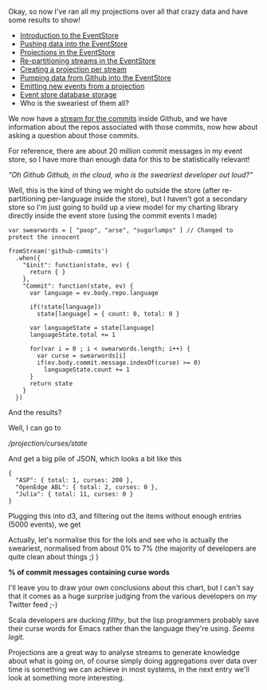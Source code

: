 Okay, so now I've ran all my projections over all that crazy data and have some results to show!

- [Introduction to the EventStore](/entries/playing-with-the-eventstore.html)
- [Pushing data into the EventStore](/entries/pushing-data-into-streams-in-the-eventstore.html)
- [Projections in the EventStore](/entries/basic-projections-in-the-eventstore.html)
- [Re-partitioning streams in the EventStore](/entries/re-partitioning-streams-in-the-event-store-for-better-projections.html)
- [Creating a projection per stream](/entries/creating-a-projection-per-stream-in-the-eventstore.html)
- [Pumping data from Github into the EventStore](/entries/less-abstract,-pumping-data-from-github-into-the-eventstore.html)
- [Emitting new events from a projection](/entries/evented-github-adventure---emitting-commits-as-their-own-events.html)
- [Event store database storage](/entries/evented-github-adventure---database-storage-and-backing-up.html)
- Who is the sweariest of them all?


We now have a [stream for the commits](/entries/evented-github-adventure---emitting-commits-as-their-own-events.html) inside Github, and we have information about the repos associated with those commits, now how about asking a question about those commits.

For reference, there are about 20 million commit messages in my event store, so I have more than enough data for this to be statistically relevant!

*"Oh Github Github, in the cloud, who is the sweariest developer out loud?"*

Well, this is the kind of thing we might do outside the store (after re-partitioning per-language inside the store), but I haven't got a secondary store so I'm just going to build up a view model for my charting library directly inside the event store (using the commit events I made)

    var swearwords = [ "poop", "arse", "sugarlumps" ] // Changed to protect the innocent

    fromStream('github-commits')
      .when({
        "$init": function(state, ev) {
          return { }
        },
        "Commit": function(state, ev) {
          var language = ev.body.repo.language

          if(!state[language])
            state[language] = { count: 0, total: 0 }

          var languageState = state[language]
          languageState.total += 1

          for(var i = 0 ; i < swearwords.length; i++) {
            var curse = swearwords[i]
            if(ev.body.commit.message.indexOf(curse) >= 0)
              languageState.count += 1
          }
          return state
        }
      })

And the results?

Well, I can go to 

*/projection/curses/state*

And get a big pile of JSON, which looks a bit like this

    {
      "ASP": { total: 1, curses: 200 },
      "OpenEdge ABL": { total: 2, curses: 0 },
      "Julia": { total: 11, curses: 0 }
    }

Plugging this into d3, and filtering out the items without enough entries (5000 events), we get 

<div id="graph"></div>
<script type="text/javascript" src="/d3.v2.js"></script>

<script type="text/javascript">

  var svg = d3.select("#graph").append("svg")
          .attr("width", 640)
          .attr("height", 480)


var data = {"Lua":{"count":365,"total":14410},"Java":{"count":24321,"total":478695},"C":{"count":10997,"total":247049},"AutoHotkey":{"count":23,"total":376},"null":{"count":5493,"total":317226},"C++":{"count":11779,"total":231490},"Ruby":{"count":16148,"total":364129},"undefined":{"count":192,"total":4821},"Python":{"count":13667,"total":351107},"JavaScript":{"count":18063,"total":651759},"PHP":{"count":12383,"total":290428},"Emacs Lisp":{"count":420,"total":19623},"Objective-C":{"count":1828,"total":53214},"Shell":{"count":1976,"total":96757},"Erlang":{"count":312,"total":10949},"ColdFusion":{"count":54,"total":2065},"CoffeeScript":{"count":782,"total":25129},"C#":{"count":3706,"total":74267},"Groovy":{"count":373,"total":7892},"Go":{"count":363,"total":15837},"Rust":{"count":372,"total":6349},"Arduino":{"count":54,"total":2817},"Standard ML":{"count":20,"total":949},"R":{"count":316,"total":9411},"Perl":{"count":1764,"total":42810},"Haskell":{"count":417,"total":16458},"Common Lisp":{"count":131,"total":3284},"Verilog":{"count":69,"total":1930},"Haxe":{"count":92,"total":1672},"ooc":{"count":3,"total":208},"VimL":{"count":515,"total":34469},"Scala":{"count":1592,"total":26538},"Clojure":{"count":352,"total":14451},"FORTRAN":{"count":56,"total":2040},"ActionScript":{"count":379,"total":6599},"Assembly":{"count":108,"total":2481},"OCaml":{"count":137,"total":5293},"ASP":{"count":57,"total":2555},"Puppet":{"count":467,"total":8035},"OpenEdge ABL":{"count":24,"total":490},"HaXe":{"count":44,"total":894},"Julia":{"count":125,"total":3937},"D":{"count":163,"total":3049},"Tcl":{"count":28,"total":1038},"Visual Basic":{"count":69,"total":2225},"Racket":{"count":152,"total":3041},"Delphi":{"count":69,"total":2300},"Matlab":{"count":256,"total":10542},"Dart":{"count":112,"total":3689},"Coq":{"count":10,"total":819},"Vala":{"count":9,"total":565},"Gosu":{"count":0,"total":92},"F#":{"count":66,"total":2176},"Logtalk":{"count":4,"total":67},"Scheme":{"count":65,"total":2930},"Prolog":{"count":63,"total":1440},"Augeas":{"count":2,"total":24},"PowerShell":{"count":82,"total":1644},"VHDL":{"count":104,"total":1747},"Turing":{"count":3,"total":24},"DCPU-16 ASM":{"count":1,"total":92},"Smalltalk":{"count":87,"total":863},"XQuery":{"count":11,"total":227},"Dylan":{"count":20,"total":295},"Objective-J":{"count":31,"total":635},"Factor":{"count":55,"total":1173},"Ada":{"count":11,"total":353},"Kotlin":{"count":27,"total":314},"Rebol":{"count":4,"total":54},"Io":{"count":0,"total":135},"Nemerle":{"count":5,"total":224},"Elixir":{"count":6,"total":577},"Eiffel":{"count":70,"total":898},"Boo":{"count":5,"total":118},"SuperCollider":{"count":28,"total":312},"AppleScript":{"count":2,"total":228},"Parrot":{"count":11,"total":248},"Scilab":{"count":10,"total":109},"Apex":{"count":17,"total":282},"Ceylon":{"count":2,"total":92},"Bro":{"count":1,"total":8},"Pure Data":{"count":4,"total":213},"Max":{"count":0,"total":1},"Fancy":{"count":0,"total":5},"Lasso":{"count":40,"total":1222},"TypeScript":{"count":251,"total":5617},"XML":{"count":100,"total":4026},"LiveScript":{"count":17,"total":459},"Awk":{"count":1,"total":131},"Mirah":{"count":0,"total":5},"Xtend":{"count":9,"total":69},"Ioke":{"count":0,"total":12},"Monkey":{"count":1,"total":55},"Logos":{"count":156,"total":3502},"eC":{"count":0,"total":9},"Nimrod":{"count":4,"total":203},"CLIPS":{"count":1,"total":62},"Arc":{"count":0,"total":14},"DOT":{"count":13,"total":999},"Rouge":{"count":0,"total":3},"Ecl":{"count":0,"total":10},"Processing":{"count":61,"total":1679},"Nu":{"count":6,"total":102},"Forth":{"count":0,"total":34},"PogoScript":{"count":1,"total":20},"Pike":{"count":5,"total":37},"TXL":{"count":0,"total":2},"Fantom":{"count":0,"total":25},"MoonScript":{"count":3,"total":51},"Ragel in Ruby Host":{"count":1,"total":23},"Opa":{"count":2,"total":2},"ABAP":{"count":0,"total":1}}

   </script>

   <script type="text/javascript">

   var filteredData = []
   for(var i in data) {
     if(i === 'null') continue
     if(data[i].total >= 5000) {
       
       var datum = data[i]
       datum.percentage = Math.floor((datum.count / datum.total) * 10000) / 100
       datum.swears = datum.count
       datum.language = i
       filteredData.push(datum)
     }
   }

   if(filteredData.sort) {
    filteredData = filteredData.sort(function(a, b) { return a.percentage - b.percentage })
  }

   var scale = d3.scale.linear()
     .domain([0, d3.max(filteredData, function(d) { return d.total })])
     .range([0, 280]);

   svg.selectAll("text")
      .data(filteredData)
      .enter()
        .append("text")
        .attr("transform", function(d, i) { 
          var transform = "translate(" + i * (640 / filteredData.length) + "," + 380 + ") "
          transform += "rotate(75) "
          return transform
        })
        .attr("x", 0)
        .attr("y", 0)
        .text(function(d) { return d.language })

   svg.selectAll(".total")
     .data(filteredData)
     .enter()
       .append("rect")
         .attr("class", "total")
         .attr("fill", '#00A')
         .attr("x", function(d, i) { return i * (640 / filteredData.length)})
         .attr("y", function(d, i) { return 370 - scale(d.total); })
         .attr("width", 640 / (filteredData.length + 1))
         .attr("height", function(d, i) { return scale(d.total) })

    svg.selectAll(".curse")
     .data(filteredData)
     .enter()
       .append("rect")
         .attr("class", "curse")
         .attr("fill", '#AAF')
         .attr("x", function(d, i) { return i * (640 / filteredData.length)})
         .attr("y", function(d, i) { return 370 - scale(d.swears); })
         .attr("width", 640 / (filteredData.length + 1))
         .attr("height", function(d, i) { return scale(d.swears) })

</script>

Actually, let's normalise this for the lols and see who is actually the sweariest, normalised from about 0% to 7% (the majority of developers are quite clean about things ;) )

**% of commit messages containing curse words**

<div id="normalised"></div>
<script type="text/javascript">

  var svg = d3.select("#normalised").append("svg")
          .attr("width", 800)
          .attr("height", 480)

   var scale = d3.scale.linear()
     .domain([0, d3.max(filteredData, function(d) { return d.percentage })])
     .range([0, 1]);

   var maxPercentage = d3.max(filteredData, function(d) { return d.percentage });

   svg.append("text")
      .attr("fill", '#000')
      .attr("x", 710)
      .attr("y", 60)
      .text(maxPercentage + "%")

   svg.append("text")
      .attr("fill", '#000')
      .attr("x", 710)
      .attr("y", 350)
      .text(0 + "%")

   svg.selectAll(".label")
      .data(filteredData)
      .enter()
        .append("text")
        .attr("class", "label")
        .attr("transform", function(d, i) { 
          var transform = "translate(" + i * (640 / filteredData.length) + "," + 380 + ") "
          transform += "rotate(75) "
          return transform
        })
        .attr("x", 0)
        .attr("y", 0)
        .text(function(d) { return d.language })

    svg.selectAll(".curse")
     .data(filteredData)
     .enter()
       .append("rect")
         .attr("class", "curse")
         .attr("fill", '#AAF')
         .attr("x", function(d, i) { return i * (640 / filteredData.length)})
         .attr("y", function(d, i) { return 370 - (280 * scale(d.percentage)) })
         .attr("width", 640 / (filteredData.length + 1))
         .attr("height", function(d, i) { return 280 * scale(d.percentage) })

</script>


I'll leave you to draw your own conclusions about this chart, but I can't say that it comes as a huge surprise judging from the various developers on *my* Twitter feed ;-)

Scala developers are ducking *filthy*, but the lisp programmers probably save their curse words for Emacs rather than the language they're using. *Seems legit.*

Projections are a great way to analyse streams to generate knowledge about what is going on, of course simply doing aggregations over data over time is something we can achieve in most systems, in the next entry we'll look at something more interesting.

